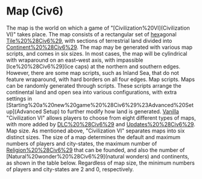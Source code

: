 # Map (Civ6)

The map is the world on which a game of "[Civilization%20VI](Civilization VI)" takes place. The map consists of a rectangular set of [hex](hex)agonal [Tile%20%28Civ6%29](tiles), with sections of terrestrial land divided into [Continent%20%28Civ6%29](continents). The map may be generated with various map scripts, and comes in six sizes.
In most cases, the map will be cylindrical with wraparound on an east–west axis, with impassible [Ice%20%28Civ6%29](ice caps) at the northern and southern edges. However, there are some map scripts, such as Inland Sea, that do not feature wraparound, with hard borders on all four edges.
Map scripts.
Maps can be randomly generated through scripts. These scripts arrange the continental land and open sea into various configurations, with extra settings in [Starting%20a%20new%20game%20%28Civ6%29%23Advanced%20Setup](Advanced Setup) to further modify how land is generated.
[Vanilla](Vanilla) "Civilization VI" allows players to choose from eight different types of maps, with more added by [DLC%20%28Civ6%29](DLC) and [Updates%20%28Civ6%29](update).
Map size.
As mentioned above, "Civilization VI" separates maps into six distinct sizes. The size of a map determines the default and maximum numbers of players and city-states, the maximum number of [Religion%20%28Civ6%29](religions) that can be founded, and also the number of [Natural%20wonder%20%28Civ6%29](natural wonders) and continents, as shown in the table below.
Regardless of map size, the minimum numbers of players and city-states are 2 and 0, respectively.